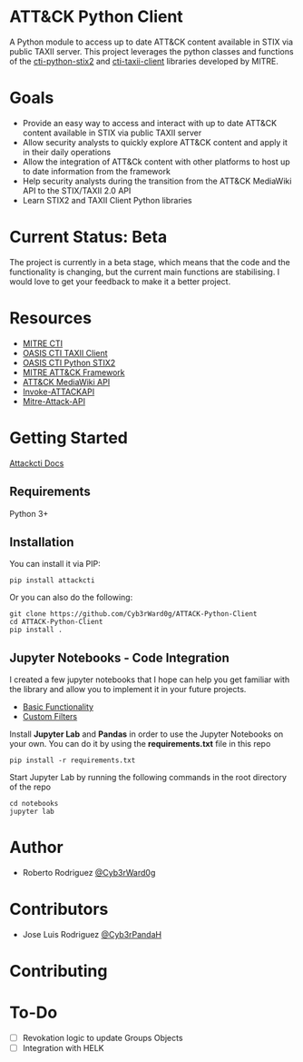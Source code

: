# ATT&CK Python Client

A Python module to access up to date ATT&CK content available in STIX via public TAXII server. This project leverages the python classes and functions of the [cti-python-stix2](https://github.com/oasis-open/cti-python-stix2) and [cti-taxii-client](https://github.com/oasis-open/cti-taxii-client) libraries developed by MITRE.

# Goals

* Provide an easy way to access and interact with up to date ATT&CK content available in STIX via public TAXII server
* Allow security analysts to quickly explore ATT&CK content and apply it in their daily operations
* Allow the integration of ATT&Ck content with other platforms to host up to date information from the framework
* Help security analysts during the transition from the ATT&CK MediaWiki API to the STIX/TAXII 2.0 API
* Learn STIX2 and TAXII Client Python libraries

# Current Status: Beta

The project is currently in a beta stage, which means that the code and the functionality is changing, but the current main functions are stabilising. I would love to get your feedback to make it a better project.

# Resources

* [MITRE CTI](https://github.com/mitre/cti)
* [OASIS CTI TAXII Client](https://github.com/oasis-open/cti-taxii-client)
* [OASIS CTI Python STIX2](https://github.com/oasis-open/cti-python-stix2)
* [MITRE ATT&CK Framework](https://attack.mitre.org/wiki/Main_Page)
* [ATT&CK MediaWiki API](https://attack.mitre.org/wiki/Using_the_API)
* [Invoke-ATTACKAPI](https://github.com/Cyb3rWard0g/Invoke-ATTACKAPI)
* [Mitre-Attack-API](https://github.com/annamcabee/Mitre-Attack-API)

# Getting Started

[Attackcti Docs](https://attackcti.readthedocs.io/en/latest/)

## Requirements

Python 3+

## Installation

You can install it via PIP:

```
pip install attackcti
```

Or you can also do the following:

```
git clone https://github.com/Cyb3rWard0g/ATTACK-Python-Client
cd ATTACK-Python-Client
pip install .
```

## Jupyter Notebooks - Code Integration

I created a few jupyter notebooks that I hope can help you get familiar with the library and allow you to implement it in your future projects.

* [Basic Functionality](https://github.com/Cyb3rWard0g/ATTACK-Python-Client/blob/master/notebooks/Usage_Basics.ipynb)
* [Custom Filters](https://github.com/Cyb3rWard0g/ATTACK-Python-Client/blob/master/notebooks/Usage_Filters.ipynb)

Install **Jupyter Lab** and **Pandas** in order to use the Jupyter Notebooks on your own. You can do it by using the **requirements.txt** file in this repo

```
pip install -r requirements.txt
```

Start Jupyter Lab by running the following commands in the root directory of the repo

```
cd notebooks
jupyter lab
```

# Author

* Roberto Rodriguez [@Cyb3rWard0g](https://twitter.com/Cyb3rWard0g)

# Contributors

* Jose Luis Rodriguez [@Cyb3rPandaH](https://twitter.com/Cyb3rPandaH)

# Contributing


# To-Do

* [ ] Revokation logic to update Groups Objects
* [ ] Integration with HELK
